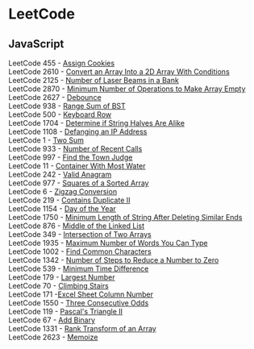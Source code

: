 # LeetCode

## JavaScript

LeetCode 455 - [Assign Cookies](https://github.com/atilaacedo/Exerc-cios-do-LeetCode/blob/master/JavaScript/AssignCookies.js)</br>
LeetCode 2610 - [Convert an Array Into a 2D Array With Conditions](https://github.com/atilaacedo/Exerc-cios-do-LeetCode/blob/master/JavaScript/ConvertIn2DArray.js) </br>
LeetCode 2125 - [Number of Laser Beams in a Bank](https://github.com/atilaacedo/Exerc-cios-do-LeetCode/blob/master/JavaScript/NumberBeams.js) </br>
LeetCode 2870 - [Minimum Number of Operations to Make Array Empty](https://github.com/atilaacedo/Exerc-cios-do-LeetCode/blob/master/JavaScript/MinOperations.js) </br>
LeetCode 2627 - [Debounce](https://github.com/atilaacedo/Exerc-cios-do-LeetCode/blob/master/JavaScript/Debounce.js)</br>
LeetCode 938 - [Range Sum of BST](https://github.com/atilaacedo/Exerc-cios-do-LeetCode/blob/master/JavaScript/RangeSumBST.js) </br>
LeetCode 500 - [Keyboard Row](https://github.com/atilaacedo/Exerc-cios-do-LeetCode/blob/master/JavaScript/KeyboardRow.js) </br>
LeetCode 1704 - [Determine if String Halves Are Alike](https://github.com/atilaacedo/Exerc-cios-do-LeetCode/blob/master/JavaScript/HalvesAreAlike.js) </br>
LeetCode 1108 - [Defanging an IP Address](https://github.com/atilaacedo/Exerc-cios-do-LeetCode/blob/master/JavaScript/DefangingIpAddress.js)</br>
LeetCode 1 - [Two Sum](https://github.com/atilaacedo/Exerc-cios-do-LeetCode/blob/master/JavaScript/TwoSum.js) </br>
LeetCode 933 - [Number of Recent Calls](https://github.com/atilaacedo/Exerc-cios-do-LeetCode/blob/master/JavaScript/NumberRecentCalls.js) </br>
LeetCode 997 - [Find the Town Judge](https://github.com/atilaacedo/Exerc-cios-do-LeetCode/blob/master/JavaScript/FindTheTownJudge.js) </br>
LeetCode 11 - [Container With Most Water](https://github.com/atilaacedo/Exerc-cios-do-LeetCode/blob/master/JavaScript/ContainerWithMostWater.js) </br>
LeetCode 242 - [Valid Anagram](https://github.com/atilaacedo/Exerc-cios-do-LeetCode/blob/master/JavaScript/ValidAnagram.js) </br>
LeetCode 977 - [Squares of a Sorted Array](https://github.com/atilaacedo/Exerc-cios-do-LeetCode/blob/master/JavaScript/SquaresSortedArray.js) </br>
LeetCode 6 - [Zigzag Conversion](https://github.com/atilaacedo/Exerc-cios-do-LeetCode/blob/master/JavaScript/ZigzagConversion.js) </br>
LeetCode 219 - [Contains Duplicate II](https://github.com/atilaacedo/Exerc-cios-do-LeetCode/blob/master/JavaScript/ContainsDuplicateII.js) </br>
LeetCode 1154 - [Day of the Year](https://github.com/atilaacedo/Exerc-cios-do-LeetCode/blob/master/JavaScript/DayOfYear.js) </br>
LeetCode 1750 - [Minimum Length of String After Deleting Similar Ends](https://github.com/atilaacedo/Exerc-cios-do-LeetCode/blob/master/JavaScript/minLength.js) </br>
LeetCode 876 - [Middle of the Linked List](https://github.com/atilaacedo/Exerc-cios-do-LeetCode/blob/master/JavaScript/MiddleLinkedList.js) </br>
LeetCode 349 - [Intersection of Two Arrays](https://github.com/atilaacedo/Exerc-cios-do-LeetCode/blob/master/JavaScript/IntersectionArray.js) </br>
LeetCode 1935 - [Maximum Number of Words You Can Type](https://github.com/atilaacedo/Exerc-cios-do-LeetCode/blob/master/JavaScript/MaxNumberWordsType.js) </br>
LeetCode 1002 - [Find Common Characters](https://github.com/atilaacedo/Exerc-cios-do-LeetCode/blob/master/JavaScript/CommonChars.js)</br>
LeetCode 1342 - [Number of Steps to Reduce a Number to Zero](https://github.com/atilaacedo/Exerc-cios-do-LeetCode/blob/master/JavaScript/NumberStepsToZero.js) </br>
LeetCode 539 - [Minimum Time Difference](https://github.com/atilaacedo/Exerc-cios-do-LeetCode/blob/master/JavaScript/MinimumTimeDifference.js) </br>
LeetCode 179 - [Largest Number](https://github.com/atilaacedo/Exerc-cios-do-LeetCode/blob/master/JavaScript/LargestNumber.js) </br>
LeetCode 70 - [Climbing Stairs](https://github.com/atilaacedo/Exerc-cios-do-LeetCode/blob/master/JavaScript/ClimbingStairs.js) </br>
LeetCode 171 -[Excel Sheet Column Number](https://github.com/atilaacedo/Exerc-cios-do-LeetCode/blob/master/JavaScript/ExcelSheetColumnNumber.js) </br>
LeetCode 1550 - [Three Consecutive Odds](https://github.com/atilaacedo/Exerc-cios-do-LeetCode/blob/master/JavaScript/ThreeConsecutiveOdds.js) </br>
LeetCode 119 - [Pascal's Triangle II](https://github.com/atilaacedo/Exerc-cios-do-LeetCode/blob/master/JavaScript/PascalTriangleII.js)</br>
LeetCode 67 - [Add Binary](https://github.com/atilaacedo/Exerc-cios-do-LeetCode/blob/master/JavaScript/AddBinary.js) </br>
LeetCode 1331 - [Rank Transform of an Array](https://github.com/atilaacedo/Exerc-cios-do-LeetCode/blob/master/JavaScript/RankTransformOfAnArray.js) </br>
LeetCode 2623 - [Memoize](https://github.com/atilaacedo/Exerc-cios-do-LeetCode/blob/master/JavaScript/Memoize.js) </br>
